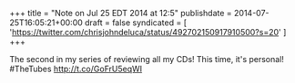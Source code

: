 +++
title = "Note on Jul 25 EDT 2014 at 12:5"
publishdate = 2014-07-25T16:05:21+00:00
draft = false
syndicated = [ 'https://twitter.com/chrisjohndeluca/status/492702150917910500?s=20' ]
+++

The second in my series of reviewing all my CDs! This time, it's personal! #TheTubes http://t.co/GoFrU5eqWI
